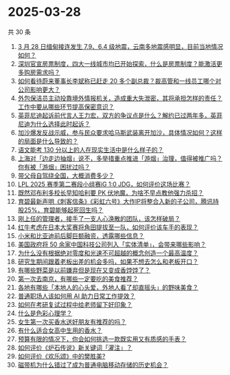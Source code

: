 # 2025-03-28

共 30 条

<!-- BEGIN ZHIHUQUESTIONS -->
<!-- 最后更新时间 Fri Mar 28 2025 17:12:31 GMT+0800 (China Standard Time) -->
1. [3 月 28 日缅甸接连发生 7.9、6.4 级地震，云南多地震感明显，目前当地情况如何？](https://www.zhihu.com/question/1888963932565238300)
1. [深圳官宣房票制度，四大一线城市均已开始探索，什么是房票制度？能激活更多购房需求吗？](https://www.zhihu.com/question/1888719532350207200)
1. [如何看待蔚来董事长李斌称已赶走 20 多个副总裁？裁高管和一线员工哪个对公司影响更大？](https://www.zhihu.com/question/15703655592)
1. [外包保洁员主动投靠境外情报机关，造成重大失泄密，其将承担怎样的责任？工作中要从哪些环节提高保密意识？](https://www.zhihu.com/question/1888901710124115000)
1. [英菲尼迪起诉前代言人王力宏，双方的争议点是什么？解约已过两年多，英菲尼迪为什么选择此时起诉？](https://www.zhihu.com/question/1888276264378397200)
1. [加沙爆发反战示威，参与民众要求哈马斯武装离开加沙，具体情况如何？这样的局面是什么导致的？](https://www.zhihu.com/question/1888628372260774400)
1. [语文能考 130 分以上的人在现实生活中是什么样子的？](https://www.zhihu.com/question/1887484011665921000)
1. [上海对「边走边抽烟」说不，多举措重点推进「游烟」治理，值得被推广吗？你有被「游烟」困扰过吗？](https://www.zhihu.com/question/1888860378529751600)
1. [带父母自驾绕全国，大概消费多少？](https://www.zhihu.com/question/10670918794)
1. [LPL 2025 赛季第二赛段小组赛iG 1:0 JDG，如何评价这场比赛？](https://www.zhihu.com/question/1888652013140682200)
1. [既然邓布利多校长早知哈利要 PK 伏地魔，为啥不早点教他强力杀招？](https://www.zhihu.com/question/15329826196)
1. [育碧最新声明《刺客信条》《彩虹六号》大作IP将整合入新的子公司，腾讯持股25%，育碧能够起死回生吗？](https://www.zhihu.com/question/1888858481219567600)
1. [刚上任的管理者，接手了一支人心涣散的团队，该怎样破局？](https://www.zhihu.com/question/11223063093)
1. [红牛考虑在日本大奖赛将角田提拔至一队，如何评价该车手的表现？](https://www.zhihu.com/question/15647710853)
1. [小米和比亚迪前后脚巨额融资，透露哪些信息？](https://www.zhihu.com/question/1888198672535217200)
1. [美国政府将 50 余家中国科技公司列入「实体清单」，会带来哪些影响？](https://www.zhihu.com/question/15738564300)
1. [为什么没有根据绝对零度和光速不可超越的概念创造一个最高温度？](https://www.zhihu.com/question/11710798944)
1. [研究生期间跟着老板出差的机会多吗，如果不想去怎么和老板开口？](https://www.zhihu.com/question/15152668391)
1. [有哪些野菜是以前嫌弃但是现在又变成香饽饽了？](https://www.zhihu.com/question/14971595183)
1. [第一次去南京，有哪些一定要吃的美食推荐？](https://www.zhihu.com/question/652240177)
1. [各地有哪些「本地人的心头爱，外地人看了却直摇头」的野味美食？](https://www.zhihu.com/question/14603369640)
1. [普通职场人该如何用 AI 助力日常工作提效？](https://www.zhihu.com/question/1887459619670025200)
1. [如何在考研复试过程中给老师留下好印象？](https://www.zhihu.com/question/15605534068)
1. [什么是色彩心理学？](https://www.zhihu.com/question/19726318)
1. [女生第一次买香水送好朋友有推荐的吗？](https://www.zhihu.com/question/13349984067)
1. [有什么适合女高中生用的香水？](https://www.zhihu.com/question/13972418219)
1. [预算有限的情况下，你会如何挑选一款既实用又有质感的手表？](https://www.zhihu.com/question/13128045765)
1. [如何评价《炉石传说》新关键词「灌注」？](https://www.zhihu.com/question/15488744423)
1. [如何评价《欢乐颂》中的樊胜美?](https://www.zhihu.com/question/45120793)
1. [磁带机为什么错过了成为普通电脑移动存储的历史机会？](https://www.zhihu.com/question/15329984799)
<!-- END ZHIHUQUESTIONS -->
